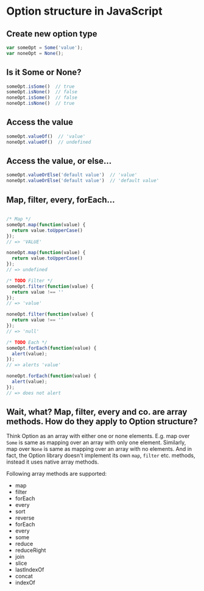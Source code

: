 # Option structure in JavaScript

## Create new option type

```javascript
var someOpt = Some('value');
var noneOpt = None();
```

## Is it Some or None?

```javascript
someOpt.isSome()  // true
someOpt.isNone()  // false
noneOpt.isSome()  // false
noneOpt.isNone()  // true
```

## Access the value

```javascript
someOpt.valueOf()  // 'value'
noneOpt.valueOf()  // undefined
```

## Access the value, or else...

```javascript
someOpt.valueOrElse('default value')  // 'value'
noneOpt.valueOrElse('default value')  // 'default value'
```

## Map, filter, every, forEach...

```javascript

/* Map */
someOpt.map(function(value) {
  return value.toUpperCase()
});
// => 'VALUE'

noneOpt.map(function(value) {
  return value.toUpperCase()
});
// => undefined

/* TODO Filter */
someOpt.filter(function(value) {
  return value !== ''
});
// => 'value'

noneOpt.filter(function(value) {
  return value !== ''
});
// => 'null'

/* TODO Each */
someOpt.forEach(function(value) {
  alert(value);
});
// => alerts 'value'

noneOpt.forEach(function(value) {
  alert(value);
});
// => does not alert

```

## Wait, what? Map, filter, every and co. are array methods. How do they apply to Option structure?

Think Option as an array with either one or none elements. E.g. map over `Some` is same as mapping over an array with only one element. Similarly, map over `None` is same as mapping over an array with no elements. And in fact, the Option library doesn't implement its own `map`, `filter` etc. methods, instead it uses native array methods.

Following array methods are supported:

* map
* filter
* forEach
* every
* sort
* reverse
* forEach
* every
* some
* reduce
* reduceRight
* join
* slice
* lastIndexOf
* concat
* indexOf